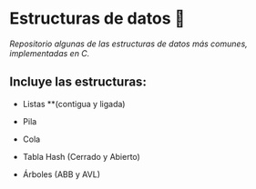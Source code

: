 # Estructuras de datos 🚀

_Repositorio algunas de las estructuras de datos más comunes, implementadas en C._

## Incluye las estructuras:

* Listas **(contigua y ligada)

* Pila

* Cola

* Tabla Hash (Cerrado y Abierto)

* Árboles (ABB y AVL)
